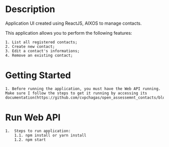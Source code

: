 # Description
Application UI created using ReactJS, AIXOS to manage contacts.

This application allows you to perform the following features:
    
    1. List all registered contacts;
    2. Create new contact;
    3. Edit a contact's informations;
    4. Remove an existing contact;

# Getting Started
    1. Before running the application, you must have the Web API running. Make sure I follow the steps to get it running by accessing its documentation(https://github.com/cvpchagas/open_assessemnt_contacts/blob/main/README.md).

# Run Web API
    
    1.  Steps to run application:
        1.1. npm install or yarn install
        1.2. npm start